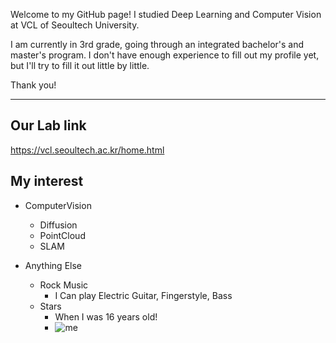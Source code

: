 
Welcome to my GitHub page!
I studied Deep Learning and Computer Vision at VCL of Seoultech University. 



I am currently in 3rd grade, going through an integrated bachelor's and master's program. 
I don't have enough experience to fill out my profile yet, but I'll try to fill it out little by little.

Thank you!
***

## Our Lab link
https://vcl.seoultech.ac.kr/home.html

## My interest

* ComputerVision
    * Diffusion
    * PointCloud
    * SLAM

* Anything Else
    * Rock Music
        * I Can play Electric Guitar, Fingerstyle, Bass
    * Stars
        * When I was 16 years old!
        * ![me]([./miliyway.jpg](https://github.com/stellacustodis/OpenSourceSoftwareLecture/blob/main/milkyway.jpg)https://github.com/stellacustodis/OpenSourceSoftwareLecture/blob/main/milkyway.jpg)
        
      
